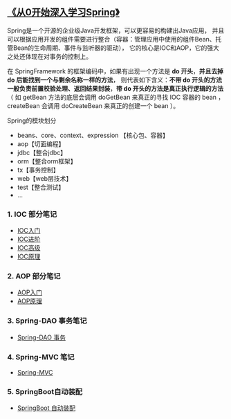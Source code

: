 ## [《从0开始深入学习Spring》](https://s.juejin.cn/ds/YGA3GYc/)

Spring是一个开源的企业级Java开发框架，可以更容易的构建出Java应用，
并且可以根据应用开发的组件需要进行整合（容器：管理应用中使用的组件Bean、托管Bean的生命周期、事件与监听器的驱动），
它的核心是IOC和AOP，它的强大之处还体现在对事务的控制上。

在 SpringFramework 的框架编码中，如果有出现一个方法是 **do 开头**，**并且去掉 do 后能找到一个与剩余名称一样的方法**，
则代表如下含义：**不带 do 开头的方法一般负责前置校验处理、返回结果封装**，**带 do 开头的方法是真正执行逻辑的方法**
（ 如 getBean 方法的底层会调用 doGetBean 来真正的寻找 IOC 容器的 bean ，createBean 会调用 doCreateBean 来真正的创建一个 bean ）。

Spring的模块划分
- beans、core、context、expression 【核心包、容器】
- aop【切面编程】
- jdbc【整合jdbc】
- orm【整合orm框架】
- tx【事务控制】
- web【web层技术】
- test【整合测试】
- ...

### 1. IOC 部分笔记

- [IOC入门](IOC_EASY.md)
- [IOC进阶](IOC_MEDIUM.md)
- [IOC高级](IOC_HIGH.md)
- [IOC原理](IOC_ORIGIN.md)

### 2. AOP 部分笔记

- [AOP入门](AOP_EASY.md)
- [AOP原理](AOP_ORIGIN.md)

### 3. Spring-DAO 事务笔记

- [Spring-DAO 事务](SPRING_DAO.md)

### 4. Spring-MVC 笔记

- [Spring-MVC](SPRING_MVC.md)

### 5. SpringBoot自动装配

- [SpringBoot 自动装配](SPRINGBOOT.md)
